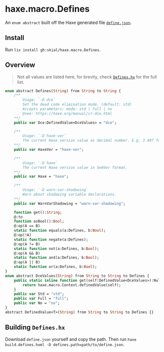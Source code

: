 # haxe.macro.Defines

An `enum abstract` built off the Haxe generated file [`define.json`](https://raw.githubusercontent.com/HaxeFoundation/haxe/development/src-json/define.json).

## Install

Run `lix install gh:skial/haxe.macro.Defines`.

## Overview

> Not all values are listed here, for brevity, check [`Defines.hx`](/src/haxe/macro/Defines.hx) for the full list.

```Haxe
enum abstract Defines(String) from String to String {
    /**
		Usage: `-D dce`
		Set the dead code elimination mode. (default: std)
		Accepts parameters: mode: std | full | no
		@see: https://haxe.org/manual/cr-dce.html
	**/
	public var Dce:DefinedValue<DceValues> = "dce";

    /**
		Usage: `-D haxe-ver`
		The current Haxe version value as decimal number. E.g. 3.407 for 3.4.7.
	**/
    public var HaxeVer = "haxe-ver";

    /**
		Usage: `-D haxe`
		The current Haxe version value in SemVer format.
	**/
    public var Haxe = "haxe";

    /**
		Usage: `-D warn-var-shadowing`
		Warn about shadowing variable declarations.
	**/
    public var WarnVarShadowing = "warn-var-shadowing";

    function get():String;
    @:to 
    function asBool():Bool;
    @:op(A == B) 
    static function equals(a:Defines, b:Bool);
    @:op(!A) 
    static function negate(a:Defines);
    @:op(A != B) 
    static function not(a:Defines, b:Bool);
    @:op(A && B) 
    static function and(a:Defines, b:Bool);
    @:op(A || B) 
    static function or(a:Defines, b:Bool);
}
enum abstract DceValues(String) from String to String to Defines {
	public static inline function get(self:DefinedValue<DceValues>):Null<DceValues> {
		return haxe.macro.Context.definedValue(self);
	}
	public var Std = "std";
	public var Full = "full";
	public var No = "no";
}
abstract DefinedValue<T>(String) from String to String to Defines {}
```

## Building `Defines.hx`

Download `define.json` yourself and copy the path. Then run `haxe build.defines.hxml -D defines.path=path/to/define.json`.

